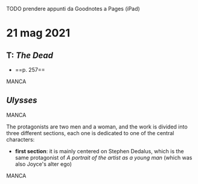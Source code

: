 TODO prendere appunti da Goodnotes a Pages (iPad)

# 21 mag 2021

## T: *The Dead*
- ==p. 257==

MANCA

## *Ulysses*

MANCA

The protagonists are two men and a woman, and the work is divided into three different sections, each one is dedicated to one of the central characters:
- **first section**: it is mainly centered on Stephen Dedalus, which is the same protagonist of *A portrait of the artist as a young man* (which was also Joyce's alter ego)

MANCA

